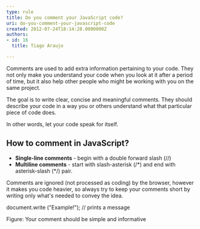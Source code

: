 ```yaml
---
type: rule
title: Do you comment your JavaScript code?
uri: do-you-comment-your-javascript-code
created: 2012-07-24T18:14:28.0000000Z
authors:
- id: 16
  title: Tiago Araujo

---
```




<span class='intro'> <p>Comments are used to add extra information pertaining to your code. They not only make you understand your code when you look at it after a period of time, but it also help other people who might be working with you on the same project.</p>
 </span>

<p>The goal is to write clear, concise and meaningful comments. They should describe your code in a way you or others understand what that particular piece of code does.</p>
<p>In other words, let your code speak for itself.</p>
<h2>How to comment in JavaScript?</h2>
<ul>
<li><strong>Single-line comments</strong> - begin with a double forward slash (//)</li>
<li><strong>Multiline comments</strong> - start with slash-asterisk (/*) and end with asterisk-slash (*/) pair.</li>
</ul>

<p>Comments are ignored (not processed as coding) by the browser, however it makes you code heavier, so always try to keep your comments short by writing only what's needed to convey the idea.</p>

<div class="ms-rteCustom-CodeArea">
<p>document.write (&quot;Example!&quot;); // prints a message</p>
</div>
<span class="ms-rteCustom-FigureGood">Figure&#58; Your comment should be simple and informative</span>


